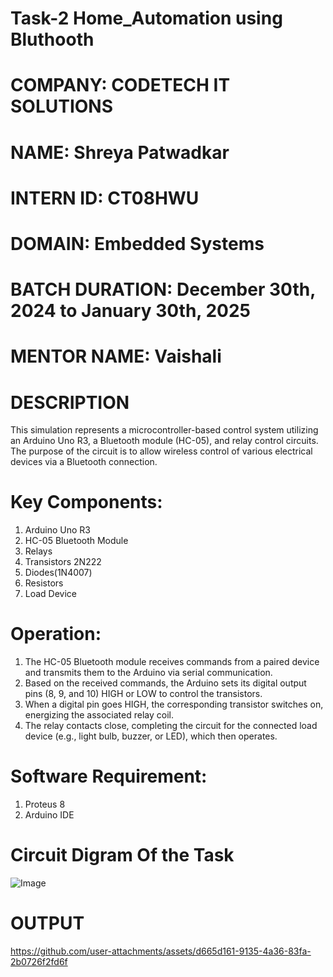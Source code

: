 # Task-2 Home_Automation using Bluthooth
# COMPANY: CODETECH IT SOLUTIONS
# NAME: Shreya Patwadkar
# INTERN ID: CT08HWU
# DOMAIN: Embedded Systems
# BATCH DURATION: December 30th, 2024 to January 30th, 2025
# MENTOR NAME: Vaishali
# DESCRIPTION 
This simulation represents a microcontroller-based control system utilizing an Arduino Uno R3, a Bluetooth module (HC-05), and relay control circuits. The purpose of the circuit is to allow wireless control of various electrical devices via a Bluetooth connection.
# Key Components:
1. Arduino Uno R3
2. HC-05 Bluetooth Module
3. Relays
4. Transistors 2N222
5. Diodes(1N4007)
6. Resistors
7. Load Device
# Operation:
1. The HC-05 Bluetooth module receives commands from a paired device and transmits them to the Arduino via serial communication.
2. Based on the received commands, the Arduino sets its digital output pins (8, 9, and 10) HIGH or LOW to control the transistors.
3. When a digital pin goes HIGH, the corresponding transistor switches on, energizing the associated relay coil.
4. The relay contacts close, completing the circuit for the connected load device (e.g., light bulb, buzzer, or LED), which then operates.

# Software Requirement:
1. Proteus 8
2. Arduino IDE
   
# Circuit Digram Of the Task
![Image](https://github.com/user-attachments/assets/182b2cfc-fe3f-4397-b408-2efbe8a51b77)

# OUTPUT
https://github.com/user-attachments/assets/d665d161-9135-4a36-83fa-2b0726f2fd6f
